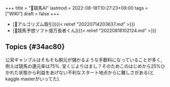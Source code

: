 +++
title = "📝競馬AI"
lastmod = 2022-08-18T10:27:23+09:00
tags = ["WIKI"]
draft = false
+++

-   [📝アルゴリズム取引]({{< relref "20220714203637.md" >}})
-   [🔖競馬予想ソフト億万長者くん]({{< relref "20220818102124.md" >}})


## Topics {#34ac80}

公営ギャンブルはそもそも胴元が儲かるような手数料になっていることが多く, 例えば競馬の還元率は75%. 宝くじよりはまし？そのためこのはじめから25%ひかれた状態から利益をあげない不利なスタート地点からに難しさがある(とkaggle masterがいってた).
